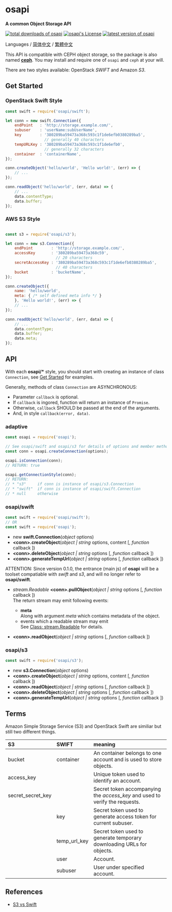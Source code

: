#	osapi
__A common Object Storage API__

[![total downloads of osapi](https://img.shields.io/npm/dt/osapi.svg)](https://www.npmjs.com/package/osapi)
[![osapi's License](https://img.shields.io/npm/l/osapi.svg)](https://www.npmjs.com/package/osapi)
[![latest version of osapi](https://img.shields.io/npm/v/osapi.svg)](https://www.npmjs.com/package/osapi)

Languages / [简体中文](./README.zh_CN.md) / [繁體中文](./README.zh_TW.md)

This API is compatible with CEPH object storage, so the package is also named __[ceph](https://www.npmjs.com/package/ceph)__. You may install and require one of `osapi` and `ceph` at your will.

There are two styles available: OpenStack *SWIFT* and Amazon *S3*.

##	Get Started

###	OpenStack Swift Style

```javascript
const swift = require('osapi/swift');

let conn = new swift.Connection({
	endPoint   : 'http://storage.example.com/',
	subuser    : 'userName:subUserName',
	key        : '380289ba59473a368c593c1f1de6efb0380289ba5', 
                 // generally 40 characters 
	tempURLKey : '380289ba59473a368c593c1f1de6efb0', 
	             // generally 32 characters
	container  : 'containerName',
});

conn.createObject('hello/world', 'Hello world!', (err) => {
	// ...
});

conn.readObject('hello/world', (err, data) => {
	// ...
	data.contentType;
	data.buffer;
});
```

###	AWS S3 Style

```javascript

const s3 = require('osapi/s3');

let conn = new s3.Connection({
	endPoint        : 'http://storage.example.com/',
	accessKey       : '380289ba59473a368c59', 
	                  // 20 characters 
	secretAccessKey : '380289ba59473a368c593c1f1de6efb0380289ba5', 
	                  // 40 characters
	bucket          : 'bucketName',
});

conn.createObject({
	name: 'hello/world',
	meta: { /* self defined meta info */ }
	}, 'Hello world!', (err) => {
	// ...
});

conn.readObject('hello/world', (err, data) => {
	// ...
	data.contentType;
	data.buffer;
	data.meta;
});
```

##	API

With each __osapi/*__ style, you should start with creating an instance of class `Connection`, see [Get Started](#get-started) for examples.

Generally, methods of class `Connection` are ASYNCHRONOUS:

*	Parameter `callback` is optional. 
*	If `callback` is ingored, function will return an instance of `Promise`.
*	Otherwise, `callback` SHOULD be passed at the end of the arguments.
*	And, in style `callback(error, data)`.

###	adaptive

```javascript
const osapi = require('osapi');

// See osapi/swift and osapi/s3 for details of options and member methods of the created connection.
const conn = osapi.createConnection(options);

osapi.isConnection(conn);
// RETURN: true

osapi.getConnectionStyle(conn);
// RETURN: 
// * "s3"     if conn is instance of osapi/s3.Connection
// * "swift"  if conn is instance of osapi/swift.Connection
// * null     otherwise
```

###	osapi/swift

```javascript
const swift = require('osapi/swift');
// OR
const swift = require('osapi');
```

*	new __swift.Connection__(*object* options)
*	__\<conn\>.createObject__(*object | string* options, content [, *function* callback ])
*	__\<conn\>.deleteObject__(*object | string* options [, *function* callback ])
*	__\<conn\>.generateTempUrl__(*object | string* options [, *function* callback ])

ATTENTION: Since version 0.1.0, the entrance (main js) of __osapi__ will be a toolset compatiable with *swift* and *s3*, and will no longer refer to __osapi/swift__.


*	*stream.Readable* __\<conn\>.pullObject__(*object | string* options [, *function* callback ])  
	The return stream may emit following events:
	-	__meta__  
		Along with argument *meta* which contains metadata of the object. 
	-	events which a readable stream may emit  
		See [Class: stream.Readable](https://nodejs.org/dist/latest/docs/api/stream.html#stream_class_stream_readable) for details.

*	__\<conn\>.readObject__(*object | string* options [, *function* callback ])

###	osapi/s3

```javascript
const swift = require('osapi/s3');
```

*	new __s3.Connection__(*object* options)
*	__\<conn\>.createObject__(*object | string* options, content [, *function* callback ])
*	__\<conn\>.readObject__(*object | string* options [, *function* callback ])
*	__\<conn\>.deleteObject__(*object | string* options [, *function* callback ])
*	__\<conn\>.generateTempUrl__(*object | string* options [, *function* callback ])

##  Terms

Amazon Simple Storage Service (S3) and OpenStack Swift are similiar but still two different things.

| S3                   | SWIFT          | meaning        |
| :----------------    | :------------- | :------------- |
| bucket               | container      | An container belongs to one account and is used to store objects. |
| access_key           |                | Unique token used to identify an account. |
| secret\_secret\_key  |                | Secret token accompanying the *access_key* and used to verify the requests. |
|                      | key            | Secret token used to generate access token for current subuser. |
|                      | temp\_url\_key | Secret token used to generate temporary downloading URLs for objects. |
|                      | user           | Account. |
|                      | subuser        | User under specified account. |

##  References

*	[S3 vs Swift](https://oldhenhut.com/2016/05/31/s3-vs-swift/)
